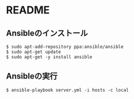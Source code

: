 # README

## Ansibleのインストール

```
$ sudo apt-add-repository ppa:ansible/ansible
$ sudo apt-get update
$ sudo apt-get -y install ansible
```

## Ansibleの実行

```
$ ansible-playbook server.yml -i hosts -c local
```
